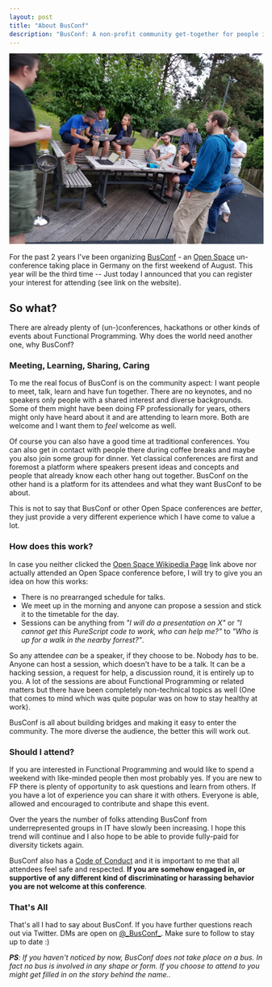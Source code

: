 ```yaml
---
layout: post
title: "About BusConf"
description: "BusConf: A non-profit community get-together for people interested in FP"
---
```


![busconf](/images/busconf.jpg)

For the past 2 years I've been organizing [BusConf](https://www.bus-conf.org) - an 
[Open Space](https://en.wikipedia.org/wiki/Open_Space_Technology) un-conference taking place in
Germany on the first weekend of August. This year will be the third time -- Just today I announced
that you can register your interest for attending (see link on the website).

## So what? 

There are already plenty of (un-)conferences, hackathons or other kinds of events about Functional
Programming. Why does the world need another one, why BusConf? 

### Meeting, Learning, Sharing, Caring

To me the real focus of BusConf is on the community aspect: I want people to meet, talk, learn and
have fun together. There are no keynotes, and no speakers only people with a shared interest and
diverse backgrounds. Some of them might have been doing FP professionally for years, others might
only have heard about it and are attending to learn more. Both are welcome and I want them to *feel*
welcome as well.

Of course you can also have a good time at traditional conferences. You can also get in contact with
people there during coffee breaks and maybe you also join some group for dinner. Yet classical
conferences are first and foremost a platform where speakers present ideas and concepts and people
that already know each other hang out together. BusConf on the other hand is a platform for its 
attendees and what they want BusConf to be about.

This is not to say that BusConf or other Open Space conferences are *better*, they just provide a
very different experience which I have come to value a lot.

### How does this work?

In case you neither clicked the [Open Space Wikipedia
Page](https://en.wikipedia.org/wiki/Open_Space_Technology) link above nor actually attended an Open
Space conference before, I will try to give you an idea on how this works:

- There is no prearranged schedule for talks.
- We meet up in the morning and anyone can propose a session and stick it to the timetable
for the day.
- Sessions can be anything from _"I will do a presentation on X"_ or _"I cannot get this
PureScript code to work, who can help me?"_ to _"Who is up for a walk in the nearby forrest?"_.

So any attendee _can_ be a speaker, if they choose to be. Nobody _has_ to be. Anyone can host a
session, which doesn't have to be a talk. It can be a hacking session, a request for help, a
discussion round, it is entirely up to you. A lot of the sessions are about Functional Programming
or related matters but there have been completely non-technical topics as well (One that comes to
mind which was quite popular was on how to stay healthy at work).

BusConf is all about building bridges and making it easy to enter the community. The more diverse
the audience, the better this will work out.

### Should I attend?

If you are interested in Functional Programming and would like to spend a weekend with like-minded
people then most probably yes. If you are new to FP there is plenty of opportunity to ask questions
and learn from others. If you have a lot of experience you can share it with others. Everyone is
able, allowed and encouraged to contribute and shape this event.

Over the years the number of folks attending BusConf from underrepresented groups in IT have slowly
been increasing. I hope this trend will continue and I also hope to be able to provide fully-paid
for diversity tickets again.

BusConf also has a [Code of Conduct](http://confcodeofconduct.com/) and it is important to me that
all attendees feel safe and respected. **If you are somehow engaged in, or supportive of any
different kind of discriminating or harassing behavior you are not welcome at this conference**.

### That's All

That's all I had to say about BusConf. If you have further questions reach out via Twitter. DMs are
open on [@\_BusConf\_](https://twitter.com/_BusConf_). Make sure to follow to stay up to date :)

_**PS**: If you haven't noticed by now, BusConf does not take place on a bus. In fact no bus is involved
in any shape or form. If you choose to attend to you might get filled in on the story behind the
name.._
